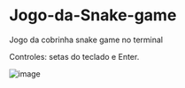 # Jogo-da-Snake-game

Jogo da cobrinha snake game no terminal<br>

Controles: setas do teclado e Enter.

![image](https://github.com/user-attachments/assets/21d90b4d-d87a-4f48-a73d-38adf7be15c8)
